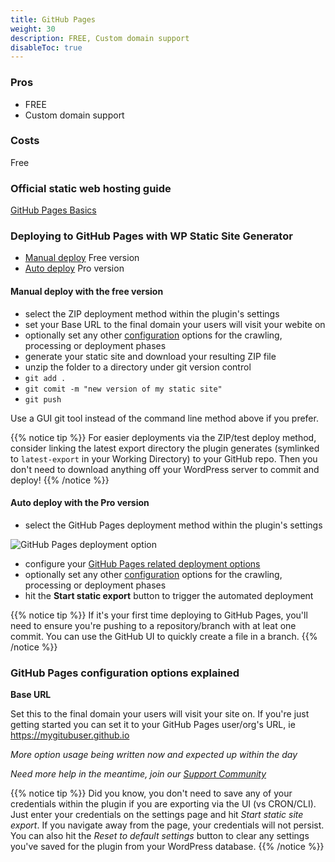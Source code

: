 ```yaml
---
title: GitHub Pages
weight: 30
description: FREE, Custom domain support
disableToc: true
---
```


### Pros

 - FREE
 - Custom domain support

### Costs

Free

### Official static web hosting guide

[GitHub Pages Basics](https://help.github.com/categories/github-pages-basics/)

### Deploying to GitHub Pages with WP Static Site Generator

 - [Manual deploy](#manual-deploy-with-the-free-version) Free version
 - [Auto deploy](#auto-deploy-with-the-pro-version) Pro version

#### Manual deploy with the free version

 - select the ZIP deployment method within the plugin's settings
 - set your Base URL to the final domain your users will visit your webite on
 - optionally set any other [configuration](/configuration) options for the crawling, processing or deployment phases 
 - generate your static site and download your resulting ZIP file
 - unzip the folder to a directory under git version control
 - `git add .`
 - `git comit -m "new version of my static site"`
 - `git push` 

Use a GUI git tool instead of the command line method above if you prefer.

{{% notice tip %}}
For easier deployments via the ZIP/test deploy method, consider linking the latest export directory the plugin generates (symlinked to `latest-export` in your Working Directory) to your GitHub repo. Then you don't need to download anything off your WordPress server to commit and deploy!
{{% /notice %}}

#### Auto deploy with the Pro version 

 - select the GitHub Pages deployment method within the plugin's settings

![GitHub Pages deployment option](github_pages_deployment_method.png)

 - configure your [GitHub Pages related deployment options](#github-pages-configuration-options-explained)
 - optionally set any other [configuration](/configuration) options for the crawling, processing or deployment phases 
 - hit the **Start static export** button to trigger the automated deployment


{{% notice tip %}}
If it's your first time deploying to GitHub Pages, you'll need to ensure you're pushing to a repository/branch with at leat one commit. You can use the GitHub UI to quickly create a file in a branch.
{{% /notice %}}

### GitHub Pages configuration options explained

**Base URL**

Set this to the final domain your users will visit your site on. If you're just getting started you can set it to your GitHub Pages user/org's URL, ie https://mygitubuser.github.io


_More option usage being written now and expected up within the day_

_Need more help in the meantime, join our [Support Community](https://wp2static.com/community/)_



{{% notice tip %}}
Did you know, you don't need to save any of your credentials within the plugin if you are exporting via the UI (vs CRON/CLI). Just enter your credentials on the settings page and hit *Start static site export*. If you navigate away from the page, your credentials will not persist. You can also hit the *Reset to default settings* button to clear any settings you've saved for the plugin from your WordPress database.
{{% /notice %}}
